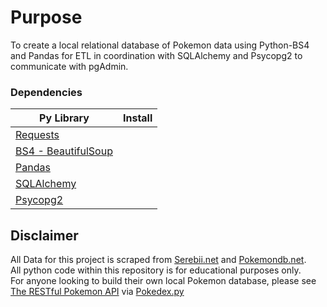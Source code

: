 # Purpose
To create a local relational database of Pokemon data using Python-BS4 and Pandas for ETL in coordination with SQLAlchemy and Psycopg2 to communicate with pgAdmin.</br>

### Dependencies
| Py Library | Install |
|------------|---------|
|[Requests](https://pypi.org/project/requests/)||
|[BS4 - BeautifulSoup](https://pypi.org/project/bs4/)||
|[Pandas](https://pandas.pydata.org/)||
|[SQLAlchemy](https://www.sqlalchemy.org/)||
|[Psycopg2](https://pypi.org/project/psycopg2/)||

## Disclaimer
All Data for this project is scraped from [Serebii.net](https://www.serebii.net/) and [Pokemondb.net](https://pokemondb.net/).</br>
All python code within this repository is for educational purposes only.</br>
For anyone looking to build their own local Pokemon database, please see [The RESTful Pokemon API](https://pokeapi.co/) via [Pokedex.py](https://pypi.org/project/pokedex.py/)</br>
